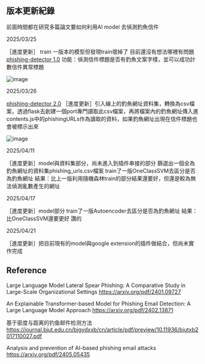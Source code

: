 ## 版本更新紀錄
前面時間都在研究多篇論文要如何利用AI model 去偵測釣魚信件

2025/03/25

［進度更新］
train 一版本的模型但發現train壞掉了
目前還沒有想法哪裡有問題
[phishing-detector 1.0](https://github.com/MocuAcqu/Chrome_test/tree/main/phishing-detector)
功能：偵測信件標題是否有釣魚文案字樣，並可以成功計數信件異常標題

![image](https://hackmd.io/_uploads/SJcVAc-T1e.png)

2025/03/26

[phishing-detector 2.0](https://github.com/yun0414/phishing-detector/tree/main)
［進度更新］引入線上的釣魚網址資料集，轉換為csv檔案，透過flask去創建一個port專門讀取此csv檔案，再將檔案內的釣魚網址傳入進contents.js中的phishingURLs作為讀取的資料，如果釣魚網址出現在信件標題也會被標示出來

![image](https://hackmd.io/_uploads/HkHIXsWTke.png)

2025/04/11

［進度更新］model與資料集部分，尚未進入到插件串接的部分
篩選出一個全為釣魚網址的資料集phishing_urls.csv檔案
train了一版OneClassSVM去區分是否為釣魚網址
結果：比上一版利用隨機森林train的部分結果還要好，但還是較為無法偵測亂數產生的網址

2025/04/17

［進度更新］model部分
train了一版Autoencoder去區分是否為釣魚網址
結果：比OneClassSVM還要更好 讚的

2025/04/21

［進度更新］把目前現有的model與google extension的插件做結合，但尚未實作完成

## Reference
Large Language Model Lateral Spear Phishing: A Comparative Study in Large-Scale Organizational Settings
https://arxiv.org/pdf/2401.09727

An Explainable Transformer-based Model for Phishing Email Detection: A Large Language Model Approach
https://arxiv.org/pdf/2402.13871

基于密度与距离的钓鱼邮件检测方法
https://journal.bjut.edu.cn/bjgydxxb/cn/article/pdf/preview/10.11936/bjutxb2017110027.pdf

Analysis and prevention of AI-based phishing email attacks
https://arxiv.org/pdf/2405.05435
